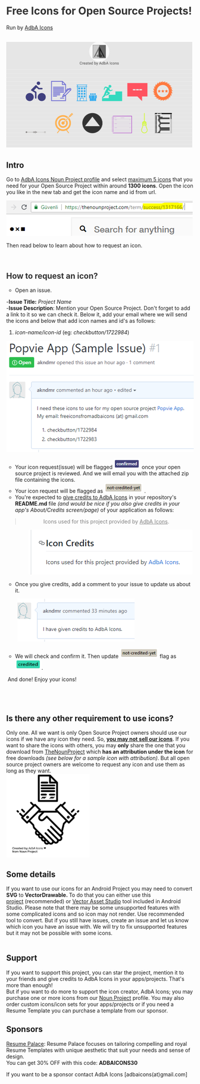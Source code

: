 <!-- #######  Free Icons for Open Source Projects by AdbA Icons #########-->
<h1 style="color: #5e9ca0;"><span style="color: #333333;">Free Icons for Open Source Projects!</span></h1>
<p>Run by <a href="https://thenounproject.com/adbaicons/">AdbA Icons</a></p>
<h2 style="color: #2e6c80;"><span style="color: #333333;"><img src="https://raw.githubusercontent.com/akndmr/adbaicons/master/img/adbaicons_cover.png" alt="" width="500" height="284" /></span></h2>
<h2>Intro</h2>
<p>Go to <a href="https://thenounproject.com/adbaicons">AdbA Icons Noun Project profile</a> and select <span style="text-decoration: underline;">maximum 5 icons</span> that you need for your Open Source Project within around <strong>1300 icons</strong>. Open the icon you like in the new tab and get the icon name and id from url.</p>
<p><img src="https://raw.githubusercontent.com/akndmr/adbaicons/master/img/icon_name_and_id.PNG" alt="Icon URL" width="501" height="95" /></p>
<p>Then read below to learn about how to request an icon.</p>
<p>&nbsp;</p>
<h2 style="color: #2e6c80;"><span style="color: #333333;">How to request an icon?</span></h2>
<ul style="list-style-type: circle;">
<li>Open an issue.</li>
</ul>
<p>-<strong>Issue Title:</strong> <em>Project Name&nbsp;<br /></em>-<strong>Issue Description</strong>: Mention your Open Source Project. Don't forget to add a link to it so we can check it. Below it, add your email where we will send the icons and below that add icon names and id's as follows:&nbsp;</p>
<ol>
<li><em>icon-name/icon-id</em> (eg: <em>checkbutton/1722984</em>)</li>
</ol>
<p><img src="https://raw.githubusercontent.com/akndmr/adbaicons/master/img/issue_sample_1.PNG" alt="Issue sample" width="511" height="299" /></p>
<ul style="list-style-type: circle;">
<li>Your icon request(issue) will be flagged&nbsp;<img src="https://raw.githubusercontent.com/akndmr/adbaicons/master/img/label_confirmed.PNG" alt="" width="71" height="28" />&nbsp;once your open source project is reviewed. And we will email you with the attached zip file containing the icons.</li>
<li>Your icon request will be flagged as&nbsp;<img src="https://raw.githubusercontent.com/akndmr/adbaicons/master/img/label_not_credited_yet.PNG" alt="" width="103" height="27" />&nbsp;.</li>
<li>You're expected to <span style="text-decoration: underline;">give credits to AdbA Icons</span> in your repository's <strong>README.md</strong> file <em>(and would be nice if you also give credits in your app's About/Credits screen/page)</em> of your application as follows:</li>
</ul>
<blockquote>
<p style="padding-left: 60px;"><span style="color: #808080;">Icons used for this project provided by&nbsp;<a style="color: #808080;" href="https://github.com/akndmr/adbaicons">AdbA Icons</a>.</span></p>
</blockquote>
<p style="padding-left: 60px;"><span style="color: #808080;"><img src="https://raw.githubusercontent.com/akndmr/adbaicons/master/img/icon_credit.PNG" alt="Icon credits" width="440" height="120" /></span></p>
<ul style="list-style-type: circle;">
<li>Once you give credits, add a comment to your issue to update us about it.</li>
</ul>
<p style="padding-left: 30px;"><img src="https://raw.githubusercontent.com/akndmr/adbaicons/master/img/credits_given_comment.PNG" alt="Credits given comment"/></p>
<ul style="list-style-type: circle;">
<li>We will check and confirm it. Then update&nbsp;<img src="https://raw.githubusercontent.com/akndmr/adbaicons/master/img/label_not_credited_yet.PNG" alt="" width="103" height="27" /> flag as&nbsp;<img src="https://raw.githubusercontent.com/akndmr/adbaicons/master/img/label_credited.PNG" alt="" width="71" height="28" />.</li>
</ul>
<p>&nbsp;And done! Enjoy your icons!</p>
<h2>&nbsp;</h2>
<h2>Is there any other requirement to use icons?</h2>
<p>Only one. All we want is only Open Source Project owners should use our icons if we have any icon they need. So,&nbsp;<span style="text-decoration: underline;"><strong>you may not sell our icons</strong></span>. If you want to share the icons with others, you may <strong>only</strong> share the one that you download from <a href="https://thenounproject.com/adbaicons">TheNounProject</a> which <strong>has an attribution under the icon</strong> for free downloads <em>(see below for a sample icon with attribution)</em>. But all open source project owners are welcome to request any icon and use them as long as they want.<br /><img src="https://raw.githubusercontent.com/akndmr/adbaicons/master/img/noun_business%20deal_1723293.png" alt="AdbA Icons icon with attribution" width="224" height="224" /></p>

<h2>Some details</h2>
<p>If you want to use our icons for an Android Project you may need to convert <strong>SVG</strong> to <strong>VectorDrawable.&nbsp;</strong>To do that you can either use this <a href="http://a-student.github.io/SvgToVectorDrawableConverter.Web/">project</a>&nbsp;(recommended) or <a href="https://developer.android.com/studio/write/vector-asset-studio#svg">Vector Asset Studio</a> tool included in Android Studio. Please note that there may be some unsupported features with some complicated icons and so icon may not render. Use recommended tool to convert. But if you still have issues, create an issue and let us know which icon you have an issue with. We will try to fix unsupported features but it may not be possible with some icons.<br /><br /></p>

<h2>Support</h2>
<p>If you want to support this project, you can star the project, mention it to your friends and give credits to AdbA Icons in your apps/projects. That's more than enough!<br />But if you want to do more to support the icon creator, AdbA Icons; you may purchase one or more icons from our <a href="https://thenounproject.com/adbaicons/">Noun Project</a> profile. You may also order custom icons/icon sets for your apps/projects or if you need a Resume Template you can purchase a template from our sponsor.</p>

<h2>Sponsors</h2>
<p><a href="https://www.etsy.com/shop/ResumePalace">Resume Palace</a>:&nbsp;Resume Palace focuses on tailoring compelling and royal Resume Templates with unique aesthetic that suit your needs and sense of design.&nbsp;<br />You can get 30% OFF with this code:&nbsp;<strong>ADBAICONS30</strong></p>
<p>If you want to be a sponsor contact AdbA Icons [adbaicons(at)gmail.com]</p>
